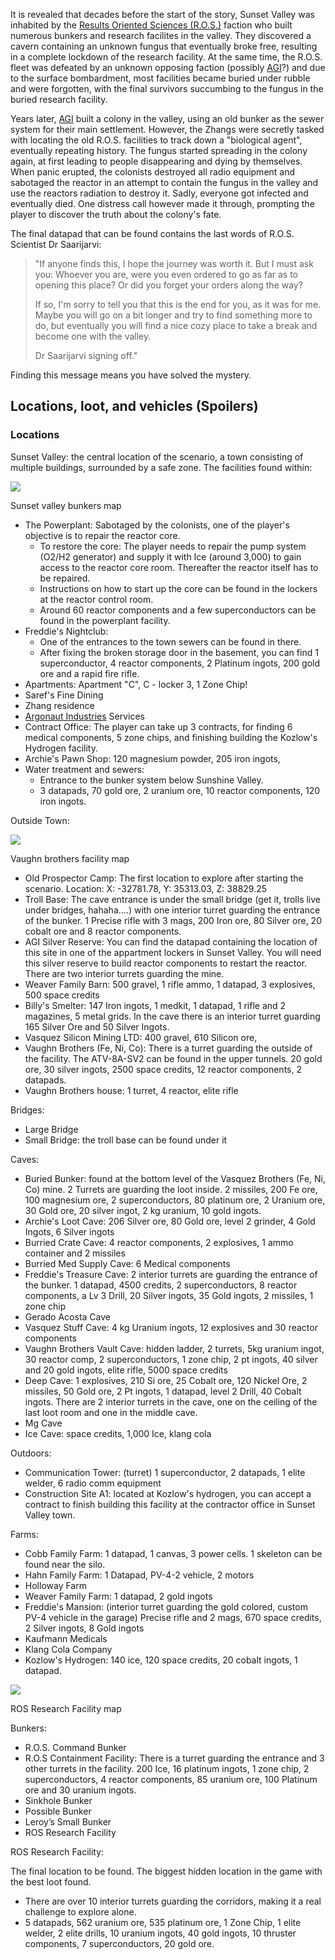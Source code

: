 It is revealed that decades before the start of the story, Sunset Valley was inhabited by the [Results Oriented Sciences (R.O.S.)](https://spaceengineers.wiki.gg/wiki/Results_Oriented_Sciences_\(R.O.S.\) "Results Oriented Sciences (R.O.S.)") faction who built numerous bunkers and research facilites in the valley. They discovered a cavern containing an unknown fungus that eventually broke free, resulting in a complete lockdown of the research facility. At the same time, the R.O.S. fleet was defeated by an unknown opposing faction (possibly [AGI](https://spaceengineers.wiki.gg/wiki/Argonaut_Industries "Argonaut Industries")?) and due to the surface bombardment, most facilities became buried under rubble and were forgotten, with the final survivors succumbing to the fungus in the buried research facility.

Years later, [AGI](https://spaceengineers.wiki.gg/wiki/Argonaut_Industries "Argonaut Industries") built a colony in the valley, using an old bunker as the sewer system for their main settlement. However, the Zhangs were secretly tasked with locating the old R.O.S. facilities to track down a "biological agent", eventually repeating history. The fungus started spreading in the colony again, at first leading to people disappearing and dying by themselves. When panic erupted, the colonists destroyed all radio equipment and sabotaged the reactor in an attempt to contain the fungus in the valley and use the reactors radiation to destroy it. Sadly, everyone got infected and eventually died. One distress call however made it through, prompting the player to discover the truth about the colony's fate.

The final datapad that can be found contains the last words of R.O.S. Scientist Dr Saarijarvi:

> "If anyone finds this, I hope the journey was worth it. But I must ask you: Whoever you are, were you even ordered to go as far as to opening this place? Or did you forget your orders along the way?
> 
> If so, I'm sorry to tell you that this is the end for you, as it was for me. Maybe you will go on a bit longer and try to find something more to do, but eventually you will find a nice cozy place to take a break and become one with the valley.
> 
> Dr Saarijarvi signing off."

Finding this message means you have solved the mystery.

## Locations, loot, and vehicles (Spoilers)

### Locations

Sunset Valley: the central location of the scenario, a town consisting of multiple buildings, surrounded by a safe zone. The facilities found within:

[![](https://spaceengineers.wiki.gg/images/thumb/Sunset_valley_bunkers.png/320px-Sunset_valley_bunkers.png?cb58f6)](https://spaceengineers.wiki.gg/wiki/File:Sunset_valley_bunkers.png)

Sunset valley bunkers map

*   The Powerplant: Sabotaged by the colonists, one of the player's objective is to repair the reactor core.
    *   To restore the core: The player needs to repair the pump system (O2/H2 generator) and supply it with Ice (around 3,000) to gain access to the reactor core room. Thereafter the reactor itself has to be repaired.
    *   Instructions on how to start up the core can be found in the lockers at the reactor control room.
    *   Around 60 reactor components and a few superconductors can be found in the powerplant facility.
*   Freddie's Nightclub:
    *   One of the entrances to the town sewers can be found in there.
    *   After fixing the broken storage door in the basement, you can find 1 superconductor, 4 reactor components, 2 Platinum ingots, 200 gold ore and a rapid fire rifle.
*   Apartments: Apartment "C", C - locker 3, 1 Zone Chip!
*   Saref's Fine Dining
*   Zhang residence
*   [Argonaut Industries](https://spaceengineers.wiki.gg/wiki/Argonaut_Industries "Argonaut Industries") Services
*   Contract Office: The player can take up 3 contracts, for finding 6 medical components, 5 zone chips, and finishing building the Kozlow's Hydrogen facility.
*   Archie's Pawn Shop: 120 magnesium powder, 205 iron ingots,
*   Water treatment and sewers:
    *   Entrance to the bunker system below Sunshine Valley.
    *   3 datapads, 70 gold ore, 2 uranium ore, 10 reactor components, 120 iron ingots.

Outside Town:

[![](https://spaceengineers.wiki.gg/images/thumb/Vaughn_brothers_layout.png/320px-Vaughn_brothers_layout.png?b9fe13)](https://spaceengineers.wiki.gg/wiki/File:Vaughn_brothers_layout.png)

Vaughn brothers facility map

*   Old Prospector Camp: The first location to explore after starting the scenario. Location: X: -32781.78, Y: 35313.03, Z: 38829.25
*   Troll Base: The cave entrance is under the small bridge (get it, trolls live under bridges, hahaha....) with one interior turret guarding the entrance of the bunker. 1 Precise rifle with 3 mags, 200 Iron ore, 80 Silver ore, 20 cobalt ore and 8 reactor components.
*   AGI Silver Reserve: You can find the datapad containing the location of this site in one of the appartment lockers in Sunset Valley. You will need this silver reserve to build reactor components to restart the reactor. There are two interior turrets guarding the mine.
*   Weaver Family Barn: 500 gravel, 1 rifle ammo, 1 datapad, 3 explosives, 500 space credits
*   Billy's Smelter: 147 Iron ingots, 1 medkit, 1 datapad, 1 rifle and 2 magazines, 5 metal grids. In the cave there is an interior turret guarding 165 Silver Ore and 50 Silver Ingots.
*   Vasquez Silicon Mining LTD: 400 gravel, 610 Silicon ore,
*   Vaughn Brothers (Fe, Ni, Co): There is a turret guarding the outside of the facility. The ATV-8A-SV2 can be found in the upper tunnels. 20 gold ore, 30 silver ingots, 2500 space credits, 12 reactor components, 2 datapads.
*   Vaughn Brothers house: 1 turret, 4 reactor, elite rifle

Bridges:

*   Large Bridge
*   Small Bridge: the troll base can be found under it

Caves:

*   Buried Bunker: found at the bottom level of the Vasquez Brothers (Fe, Ni, Co) mine. 2 Turrets are guarding the loot inside. 2 missiles, 200 Fe ore, 100 magnesium ore, 2 superconductors, 80 platinum ore, 2 Uranium ore, 30 Gold ore, 20 silver ingot, 2 kg uranium, 10 gold ingots.
*   Archie's Loot Cave: 206 Silver ore, 80 Gold ore, level 2 grinder, 4 Gold Ingots, 6 Silver ingots
*   Burried Crate Cave: 4 reactor components, 2 explosives, 1 ammo container and 2 missiles
*   Burried Med Supply Cave: 6 Medical components
*   Freddie's Treasure Cave: 2 interior turrets are guarding the entrance of the bunker. 1 datapad, 4500 credits, 2 superconductors, 8 reactor components, a Lv 3 Drill, 20 Silver ingots, 35 Gold ingots, 2 missiles, 1 zone chip
*   Gerado Acosta Cave
*   Vasquez Stuff Cave: 4 kg Uranium ingots, 12 explosives and 30 reactor components
*   Vaughn Brothers Vault Cave: hidden ladder, 2 turrets, 5kg uranium ingot, 30 reactor comp, 2 superconductors, 1 zone chip, 2 pt ingots, 40 silver and 20 gold ingots, elite rifle, 5000 space credits
*   Deep Cave: 1 explosives, 210 Si ore, 25 Cobalt ore, 120 Nickel Ore, 2 missiles, 50 Gold ore, 2 Pt ingots, 1 datapad, level 2 Drill, 40 Cobalt ingots. There are 2 interior turrets in the cave, one on the ceiling of the last loot room and one in the middle cave.
*   Mg Cave
*   Ice Cave: space credits, 1,000 Ice, klang cola

Outdoors:

*   Communication Tower: (turret) 1 superconductor, 2 datapads, 1 elite welder, 6 radio comm equipment
*   Construction Site A1: located at Kozlow's hydrogen, you can accept a contract to finish building this facility at the contractor office in Sunset Valley town.

Farms:

*   Cobb Family Farm: 1 datapad, 1 canvas, 3 power cells. 1 skeleton can be found near the silo.
*   Hahn Family Farm: 1 Datapad, PV-4-2 vehicle, 2 motors
*   Holloway Farm
*   Weaver Family Farm: 1 datapad, 2 gold ingots
*   Freddie's Mansion: (interior turret guarding the gold colored, custom PV-4 vehicle in the garage) Precise rifle and 2 mags, 670 space credits, 2 Silver ingots, 8 Gold ingots
*   Kaufmann Medicals
*   Klang Cola Company
*   Kozlow's Hydrogen: 140 ice, 120 space credits, 20 cobalt ingots, 1 datapad.

[![](https://spaceengineers.wiki.gg/images/thumb/ROS_Research_Facility.png/320px-ROS_Research_Facility.png?8aa3b6)](https://spaceengineers.wiki.gg/wiki/File:ROS_Research_Facility.png)

ROS Research Facility map

Bunkers:

*   R.O.S. Command Bunker
*   R.O.S Containment Facility: There is a turret guarding the entrance and 3 other turrets in the facility. 200 Ice, 16 platinum ingots, 1 zone chip, 2 superconductors, 4 reactor components, 85 uranium ore, 100 Platinum ore and 30 uranium ingots.
*   Sinkhole Bunker
*   Possible Bunker
*   Leroy’s Small Bunker
*   ROS Research Facility

ROS Research Facility:

The final location to be found. The biggest hidden location in the game with the best loot found.

*   There are over 10 interior turrets guarding the corridors, making it a real challenge to explore alone.
*   5 datapads, 562 uranium ore, 535 platinum ore, 1 Zone Chip, 1 elite welder, 2 elite drills, 10 uranium ingots, 40 gold ingots, 10 thruster components, 7 superconductors, 20 gold ore.
